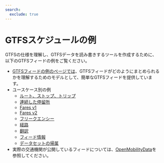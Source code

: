 ```yaml
---
search:
  exclude: true
---
```


# GTFSスケジュールの例

GTFSの仕様を理解し、GTFSデータを読み書きするツールを作成するために、以下のGTFSフィードの例をご覧ください。

- [GTFSフィードの例のページでは](/schedule/example-feed)、GTFSフィードがどのようにまとめられるかを理解するためのモデルとして、簡単なGTFSフィードを提供しています。
- ユースケース別の例
  - [ルート、ストップ、トリップ](routes-stops-trips)
  - [連続した停留所](continuous-stops)
  - [Fares v1](fares-v1)
  - [Fares v2](fares-v2)
  - [フリークエンシー](frequencies)
  - [経路](pathways)
  - [翻訳](translations)
  - [フィード情報](feed-info)
  - [データセットの帰属](attributions)
- 実際の交通機関が公開しているフィードについては、[OpenMobilityData](https://openmobilitydata.org/)を参照してください。
